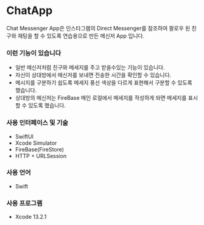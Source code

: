 # ChatApp
Chat Messenger App은 인스타그램의 Direct Messenger를 참조하여 팔로우 된 친구와 채팅을 할 수 있도록 연습용으로 만든 메신저 App 입니다.

### 이런 기능이 있습니다
- 일반 메신저처럼 친구와 메세지를 주고 받을수있는 기능이 있습니다.
- 자신이 상대방에서 메신저를 보내면 전송한 시간을 확인할 수 있습니다.
- 메시지를 구분하기 쉽도록 메세지 풍선 색상을 다르게 표현해서 구분할 수 있도록 했습니다. 
- 상대방의 메신저는 FireBase 메인 로컬에서 메세지를 작성하게 돠면 메세지를 표시할 수 있도록 했습니다.

### 사용 인터페이스 및 기술
- SwiftUI
- Xcode Simulator
- FireBase(FireStore)
- HTTP + URLSession

### 사용 언어
- Swift

### 사용 프로그램
- Xcode 13.2.1
